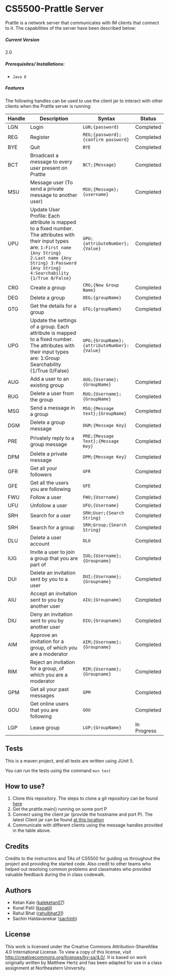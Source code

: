 # CS5500-Prattle Server
Prattle is a network server that communicates with IM clients that connect to it.  The capabilities of the server have been described below:

##### Current Version
2.0

##### Prerequisites/ Installations:
- `Java 8`

##### Features

The following handles can be used to use the client jar to interact with other clients when the Prattle server is running:

|Handle|Description|Syntax|Status|
|-------|------------|-------|-------|
|LGN|Login|`LGN;{password}`|Completed|
|REG|Register|`REG;{password};{confirm password}`|Completed|
|BYE|Quit|`BYE`|Completed|
|BCT|Broadcast a message to every user present on Prattle|`BCT;{Message}`|Completed|
|MSU|Message user (To send a private message to another user)|`MSU;{Message};{username}`|Completed|
|UPU|Update User Profile: Each attribute is mapped to a fixed number. The attributes with their input types are: `1:First name {Any String} 2:Last name {Any String} 3:Password {Any String} 4:Searchability {1/True 0/False}`|`UPU;{attributeNumber};{Value}`|Completed|
|CRG|Create a group|`CRG;{New Group Name}`|Completed|
|DEG|Delete a group|`DEG;{groupName}`|Completed|
|GTG|Get the details for a group|`GTG;{groupName}`|Completed|
|UPG|Update the settings of a group. Each attribute is mapped to a fixed number. The attributes with their input types are: 1:Group Searchability {1/True 0/False}|`UPG;{GroupName};{attributeNumber}:{Value}`|Completed|
|AUG|Add a user to an existing group|`AUG;{Userame};{GroupName}`|Completed|
|RUG|Delete a user from the group|`RUG;{Username};{GroupName}`|Completed|
|MSG|Send a message in a group|`MSG;{Message text};{GroupName}`|Completed|
|DGM|Delete a group message|`DGM;{Message Key}`|Completed|
|PRE|Privately reply to a group message|`PRE;{Message Text};{Message Key}`|Completed|
|DPM|Delete a private message|`DPM;{Message Key}`|Completed|
|GFR|Get all your followers|`GFR`|Completed|
|GFE|Get all the users you are following|`GFE`|Completed|
|FWU|Follow a user|`FWU;{Username}`|Completed|
|UFU|Unfollow a user|`UFU;{Username}`|Completed|
|SRH|Search for a user|`SRH;User;{Search String}`|Completed|
|SRH|Search for a group|`SRH;Group;{Search String}`|Completed|                                    
|DLU|Delete a user account|`DLU`|Completed|
|IUG|Invite a user to join a group that you are part of|`IUG;{Username};{Groupname}`|Completed|
|DUI|Delete an invitation sent by you to a user|`DUI;{Username};{Groupname}`|Completed|
|AIU|Accept an invitation sent to you by another user|`AIU;{Groupname}`|Completed|
|DIU|Deny an invitation sent to you by another user|`DIU;{Groupname}`|Completed|
|AIM|Approve an invitation for a group, of which you are a moderator|`AIM;{Username};{Groupname}`|Completed|
|RIM|Reject an invitation for a group, of which you are a moderator|`RIM;{Username};{Groupname}`|Completed|
|GPM|Get all your past messages|`GPM`|Completed|
|GOU|Get online users that you are following|`GOU`|Completed|
|LGP|Leave group|`LGP;{GroupName}`|In Progress|

## Tests

This is a maven project, and all tests are written using JUnit 5.

You can run the tests using the command `mvn test`

## How to use?

1. Clone this repository. The steps to clone a git repository can be found [here](https://help.github.com/en/articles/cloning-a-repository)
2. Get the prattle.main() running on some port P
3. Connect using the client jar (provide the hostname and port P). The latest Client jar can be found [at this location](https://github.ccs.neu.edu/cs5500/team-201-SP19/blob/master/Development/ChatServer/src/main/resources/Chatter-0.0.1-SNAPSHOT-jar-with-dependencies.jar)
4. Communicate with different clients using the message handles provided in the table above.

## Credits

Credits to the instructors and TAs of CS5500 for guiding us throughout the project and providing the started code. 
Also credit to other teams who helped out resolving common problems and classmates who provided valuable feedback during the in class codewalk.

## Authors

- Ketan Kale ([kaleketan07](https://github.ccs.neu.edu/kaleketan07))
- Kunal Patil ([kspatil](https://github.ccs.neu.edu/kspatil))
- Rahul Bhat ([rahulbhat31](https://github.ccs.neu.edu/rahulbhat31))
- Sachin Haldavanekar ([sachinh](https://github.ccs.neu.edu/sachinh))

## License

This work is licensed under the Creative Commons Attribution-ShareAlike 4.0 International License. To view a copy of this license, visit http://creativecommons.org/licenses/by-sa/4.0/. It is based on work originally written by Matthew Hertz and has been adapted for use in a class assignment at Northeastern University.
